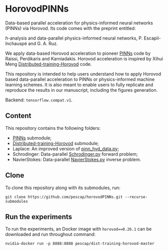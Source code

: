 # HorovodPINNs

Data-based parallel acceleration for physics-informed neural networks (PINNs) via Horovod. Its code comes with the preprint entitled:

$h$-analysis and data-parallel physics-informed neural networks, P. Escapil-Inchauspé and G. A. Ruz.

We apply data-based Horovod acceleration to pioneer [PINNs](https://github.com/maziarraissi/PINNs/) code by Raissi, Perdikaris and Karniadakis. Horovod acceleration is inspired by Xihui Meng [Distributed-training-Horovod](https://github.com/XuhuiM/Distributed-training-Horovod) code.

This repository is intended to help users understand how to apply Horovod based data-parallel acceleration to PINNs or physics-informed machine learning schemes. It is also meant to enable users to fully replicate and reproduce the results in our manuscript, including the figures generation.       

Backend: `tensorflow.compat.v1`.

## Content

This repository contains the following folders:
- [PINNs](https://github.com/maziarraissi/PINNs/) submodule;
- [Distributed-training-Horovod](https://github.com/XuhuiM/Distributed-training-Horovod) submodule;
- Laplace: An improved version of [pinn_hvd_data.py](https://github.com/XuhuiM/Distributed-training-Horovod/blob/master/pinn_hvd_data.py);
- Schrodinger: Data-parallel [Schrodinger.py](https://github.com/maziarraissi/PINNs/blob/master/main/continuous_time_inference%20\(Schrodinger\)/Schrodinger.py) forward problem;
- NavierStokes: Data-parallel [NavierStokes.py](https://github.com/maziarraissi/PINNs/blob/master/main/continuous_time_identification%20\(Navier-Stokes\)/NavierStokes.py) inverse problem.

## Clone

To clone this repository along with its submodules, run:

```
git clone https://github.com/pescap/horovodPINNs.git --recurse-submodules 
```

## Run the experiments

To run the experiments, an Docker image with `horovod==0.26.1` can be downloaded and run throughout command:

```
nvidia-docker run -p 8888:8888 pescap/dist-training-horovod-master
```

